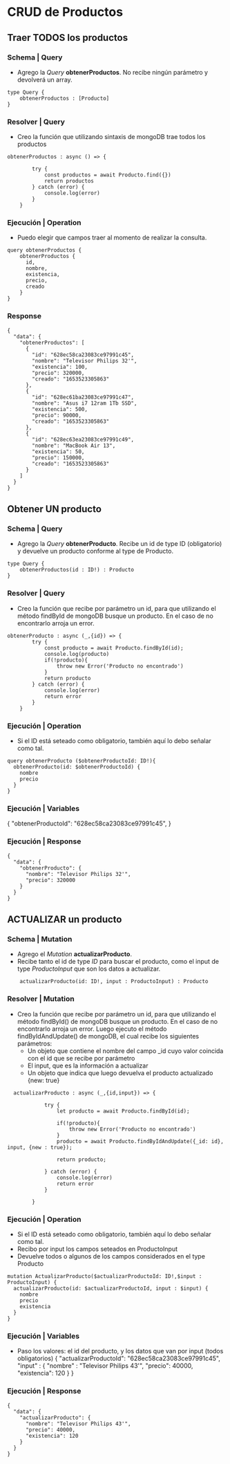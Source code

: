 # CRUD de Productos
## Traer TODOS los productos
### Schema | Query
- Agrego la *Query* **obtenerProductos**. No recibe ningún parámetro y devolverá un array.
~~~
type Query {
    obtenerProductos : [Producto]
}
~~~
### Resolver | Query
- Creo la función que utilizando sintaxis de mongoDB trae todos los productos
~~~
obtenerProductos : async () => {

        try {
            const productos = await Producto.find({})
            return productos
        } catch (error) {
            console.log(error)
        }
    }
~~~
### Ejecución | Operation
- Puedo elegir que campos traer al momento de realizar la consulta.
~~~
query obtenerProductos {
    obtenerProductos {
      id,
      nombre,
      existencia,
      precio,
      creado
    }
}
~~~
### Response
~~~
{
  "data": {
    "obtenerProductos": [
      {
        "id": "628ec58ca23083ce97991c45",
        "nombre": "Televisor Philips 32'",
        "existencia": 100,
        "precio": 320000,
        "creado": "1653523305863"
      },
      {
        "id": "628ec61ba23083ce97991c47",
        "nombre": "Asus i7 12ram 1Tb SSD",
        "existencia": 500,
        "precio": 90000,
        "creado": "1653523305863"
      },
      {
        "id": "628ec63ea23083ce97991c49",
        "nombre": "MacBook Air 13",
        "existencia": 50,
        "precio": 150000,
        "creado": "1653523305863"
      }
    ]
  }
}
~~~
## Obtener UN producto
### Schema | Query
- Agrego la *Query* **obtenerProducto**. Recibe un id de type ID (obligatorio) y devuelve un producto conforme al type de Producto.
~~~
type Query {
    obtenerProductos(id : ID!) : Producto
}
~~~
### Resolver | Query
- Creo la función que recibe por parámetro un id, para que utilizando el método findById de mongoDB busque un producto. En el caso de no encontrarlo arroja un error.
~~~
obtenerProducto : async (_,{id}) => {
        try {
            const producto = await Producto.findById(id);
            console.log(producto)
            if(!producto){
                throw new Error('Producto no encontrado')
            }
            return producto
        } catch (error) {
            console.log(error)
            return error
        }
    }
~~~
### Ejecución | Operation
- Si el ID está seteado como obligatorio, también aquí lo debo señalar como tal.
~~~
query obtenerProducto ($obtenerProductoId: ID!){
  obtenerProducto(id: $obtenerProductoId) {
    nombre
    precio
  }
}
~~~

### Ejecución | Variables
{
  "obtenerProductoId": "628ec58ca23083ce97991c45",
}
### Ejecución | Response
~~~
{
  "data": {
    "obtenerProducto": {
      "nombre": "Televisor Philips 32'",
      "precio": 320000
    }
  }
}
~~~
## ACTUALIZAR un producto
### Schema | Mutation
- Agrego el *Mutation* **actualizarProducto**. 
- Recibe tanto el id de type *ID* para buscar el producto, como el input de type *ProductoInput* que son los datos a actualizar.
~~~
    actualizarProducto(id: ID!, input : ProductoInput) : Producto
~~~
### Resolver | Mutation
- Creo la función que recibe por parámetro un id, para que utilizando el método findById() de mongoDB busque un producto. En el caso de no encontrarlo arroja un error. Luego ejecuto el método findByIdAndUpdate() de mongoDB, el cual recibe los siguientes parámetros:
    - Un objeto que contiene el nombre del campo _id cuyo valor coincida con el id que se recibe por parámetro
    - El input, que es la información a actualizar
    - Un objeto que indica que luego devuelva el producto actualizado {new: true}
~~~
  actualizarProducto : async (_,{id,input}) => {

            try {
                let producto = await Producto.findById(id);

                if(!producto){
                    throw new Error('Producto no encontrado')
                }
                producto = await Producto.findByIdAndUpdate({_id: id}, input, {new : true});

                return producto;

            } catch (error) {
                console.log(error)
                return error
            }

        }
~~~
### Ejecución | Operation
- Si el ID está seteado como obligatorio, también aquí lo debo señalar como tal.
- Recibo por input los campos seteados en ProductoInput
- Devuelve todos o algunos de los campos considerados en el type Producto
~~~
mutation ActualizarProducto($actualizarProductoId: ID!,$input : ProductoInput) {
  actualizarProducto(id: $actualizarProductoId, input : $input) {
    nombre
    precio
    existencia  
  }
}
~~~

### Ejecución | Variables
- Paso los valores: el id del producto, y los datos que van por input (todos obligatorios)
{
  "actualizarProductoId": "628ec58ca23083ce97991c45",
  "input" : {
    "nombre" : "Televisor Philips 43'",
    "precio": 40000,
    "existencia": 120
  }
}
### Ejecución | Response
~~~
{
  "data": {
    "actualizarProducto": {
      "nombre": "Televisor Philips 43'",
      "precio": 40000,
      "existencia": 120
    }
  }
}
~~~